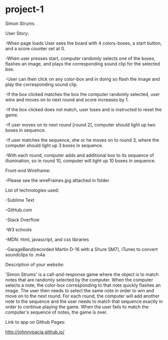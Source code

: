 # project-1
Simon Strums


User Story: 

-When page loads User sees the board with 4 colors-boxes, a start button, and a score counter set at 0.

-When user presses start, computer randomly selects one of the boxes, flashes an image, and plays the corresponding sound clip for the selected box.

-User can then click on any color-box and in doing so flash the image and play the corresponding sound clip. 

-If the box clicked matches the box the computer randomly selected, user wins and moves on to next round and score increases by 1.

-If the box clicked does not match, user loses and is instructed to reset the game. 

-If user moves on to next round [round 2], computer should light up two boxes in sequence.

-If user matches the sequence, she or he moves on to round 3, where the computer  should light up 3 boxes in sequence.

-With each round, computer adds and additional box to its sequence of illumination, so in round 10, computer will light up 10 boxes in sequence. 


Front-end Wireframe: 

-Please see the wireFrames.jpg attached in folder.  

List of technologies used:

-Sublime Text

-GitHub.com 

-Stack Overflow

-W3 schools

-MDN: html, javascript, and css libraries

-GarageBand(recorded Martin D-16 with a Shure SM7), iTunes to convert soundclips to .m4a 

 
Description of your website: 

'Simon Strums' is a call-and-response game where the object is to match notes that are randomly selected by the computer. When the computer selects a note, the color-box corresponding to that note quickly flashes an image. The user then needs to select the same note in order to win and move on to the next round. For each round, the computer will add another note to the sequence and the user needs to match that sequence exactly in order to continue playing the game. When the user fails to match the computer's sequence of notes, the game is over. 


Link to app on Github Pages:

http://johnnypacia.github.io/
